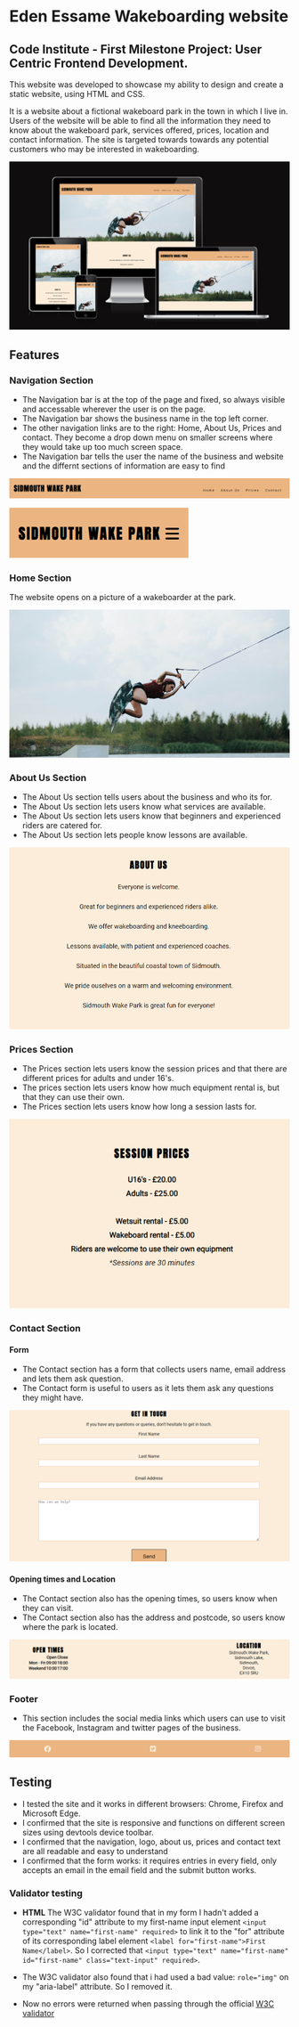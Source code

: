# Eden Essame Wakeboarding website

## Code Institute - First Milestone Project: User Centric Frontend Development.

This website was developed to showcase my ability to design and create a static website, using HTML and CSS.

It is a website about a fictional wakeboard park in the town in which I live in. Users of the website will be able to find all the information they need to know about the wakeboard park, services offered, prices, location and contact information. The site is targeted towards towards any potential customers who may be interested in wakeboarding.

![Website appearance on different devices](./readme-assets/wakeboard-website-screensizes.png)

## Features

### Navigation Section

* The Navigation bar is at the top of the page and fixed, so always visible and accessable wherever the user is on the page.
* The Navigation bar shows the business name in the top left corner.
* The other navigation links are to the right: Home, About Us, Prices and contact. They become a drop down menu on smaller screens where they would take up too much screen space.
* The Navigation bar tells the user the name of the business and website and the differnt sections of information are easy to find

![Navigation bar on a large screen](./readme-assets/Navigation-bar.png)

![Navigation bar on a small screen](./readme-assets/Navigation-bar-mobile.png)

### Home Section

The website opens on a picture of a wakeboarder at the park.

![Website opening image of a wakeboarder](./readme-assets/Wakeboarder-image-readme.png)

### About Us Section

* The About Us section tells users about the business and who its for.
* The About Us section lets users know what services are available.
* The About Us section lets users know that beginners and experienced riders are catered for.
* The About Us section lets people know lessons are available.

![About Us section](./readme-assets/About-us.png)

### Prices Section

* The Prices section lets users know the session prices and that there are different prices for adults and under 16's.
* The prices section lets users know how much equipment rental is, but that they can use their own.
* The Prices section lets users know how long a session lasts for.

![Prices section](./readme-assets/Prices.png)

### Contact Section 

#### Form

* The Contact section has a form that collects users name, email address and lets them ask question.
* The Contact form is useful to users as it lets them ask any questions they might have.

![Contact section form](./readme-assets/Contact-form.png)

#### Opening times and Location

* The Contact section also has the opening times, so users know when they can visit.
* The Contact section also has the address and postcode, so users know where the park is located.

![Opening times and location](./readme-assets/Opening-times-and-location.png)

### Footer

* This section includes the social media links which users can use to visit the Facebook, Instagram and twitter pages of the business.

![image of the footer](./readme-assets/Footer.png) 

## Testing

* I tested the site and it works in different browsers: Chrome, Firefox and Microsoft Edge.
* I confirmed that the site is responsive and functions on different screen sizes using devtools device toolbar.
* I confirmed that the navigation, logo, about us, prices and contact text are all readable and easy to understand
* I confirmed that the form works: it requires entries in every field, only accepts an email in the email field and the submit button works.

### Validator testing

* **HTML** 
The W3C validator found that in my form I hadn't added a corresponding "id" attribute to my first-name input element `<input type="text" name="first-name" required>` to link it to the "for" attribute of its corresponding label element `<label for="first-name">First Name</label>`. So I corrected that `<input type="text" name="first-name" id="first-name" class="text-input" required>`. 

* The W3C validator also found that i had used a bad value: `role="img"` on my "aria-label" attribute. So I removed it.

* Now no errors were returned when passing through the official [W3C validator](./readme-assets/HTML-validator.png)



